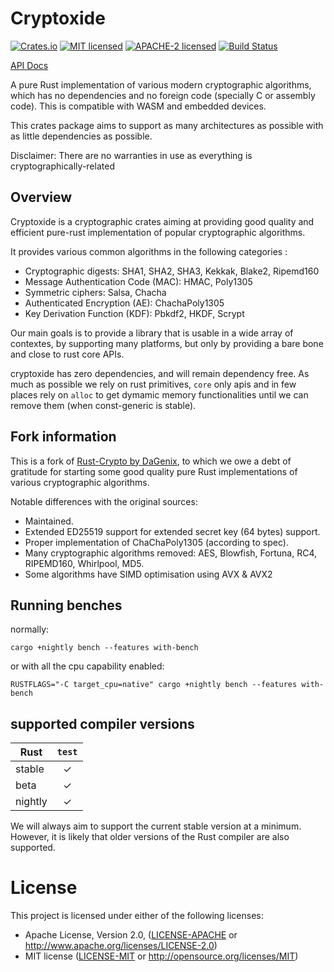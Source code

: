 # Cryptoxide

[![Crates.io][crates-badge]][crates-url]
[![MIT licensed][mit-badge]][mit-url]
[![APACHE-2 licensed][apache2-badge]][apache2-url]
[![Build Status][actions-badge]][actions-url]

[crates-badge]: https://img.shields.io/crates/v/cryptoxide.svg
[crates-url]: https://crates.io/crates/cryptoxide
[mit-badge]: https://img.shields.io/badge/license-MIT-blue.svg
[apache2-badge]: https://img.shields.io/badge/license-APACHE--2-blue.svg
[mit-url]: https://github.com/typed-io/cryptoxide/blob/master/LICENSE-MIT
[apache2-url]: https://github.com/typed-io/cryptoxide/blob/master/LICENSE-APACHE
[actions-badge]: https://github.com/typed-io/cryptoxide/workflows/CI/badge.svg
[actions-url]: https://github.com/typed-io/cryptoxide/actions?query=workflow%3ACI+branch%3Amaster

[API Docs](https://docs.rs/cryptoxide/latest/cryptoxide)

A pure Rust implementation of various modern cryptographic algorithms, which has no dependencies
and no foreign code (specially C or assembly code). This is compatible with WASM and embedded devices.

This crates package aims to support as many architectures as possible with as
little dependencies as possible.

Disclaimer: There are no warranties in use as everything is cryptographically-related

## Overview

Cryptoxide is a cryptographic crates aiming at providing good quality and
efficient pure-rust implementation of popular cryptographic algorithms.

It provides various common algorithms in the following categories :

* Cryptographic digests: SHA1, SHA2, SHA3, Kekkak, Blake2, Ripemd160
* Message Authentication Code (MAC): HMAC, Poly1305
* Symmetric ciphers: Salsa, Chacha
* Authenticated Encryption (AE): ChachaPoly1305
* Key Derivation Function (KDF): Pbkdf2, HKDF, Scrypt

Our main goals is to provide a library that is usable in a wide array of
contextes, by supporting many platforms, but only by providing a bare bone and
close to rust core APIs.

cryptoxide has zero dependencies, and will remain dependency free. As much as
possible we rely on rust primitives, `core` only apis and in few places rely on
`alloc` to get dymamic memory functionalities until we can remove them (when
const-generic is stable).

## Fork information

This is a fork of [Rust-Crypto by DaGenix](https://github.com/DaGenix/rust-crypto), to
which we owe a debt of gratitude for starting some good quality pure Rust implementations
of various cryptographic algorithms.

Notable differences with the original sources:

* Maintained.
* Extended ED25519 support for extended secret key (64 bytes) support.
* Proper implementation of ChaChaPoly1305 (according to spec).
* Many cryptographic algorithms removed: AES, Blowfish, Fortuna, RC4, RIPEMD160, Whirlpool, MD5.
* Some algorithms have SIMD optimisation using AVX & AVX2

## Running benches

normally:

    cargo +nightly bench --features with-bench

or with all the cpu capability enabled:

    RUSTFLAGS="-C target_cpu=native" cargo +nightly bench --features with-bench

## supported compiler versions

| Rust    | `test` |
| ------- | :----: |
| stable  |   ✓    |
| beta    |   ✓    |
| nightly |   ✓    |

We will always aim to support the current stable version at a minimum. However,
it is likely that older versions of the Rust compiler are also supported.

# License

This project is licensed under either of the following licenses:

 * Apache License, Version 2.0, ([LICENSE-APACHE](LICENSE-APACHE) or
   http://www.apache.org/licenses/LICENSE-2.0)
 * MIT license ([LICENSE-MIT](LICENSE-MIT) or
   http://opensource.org/licenses/MIT)
